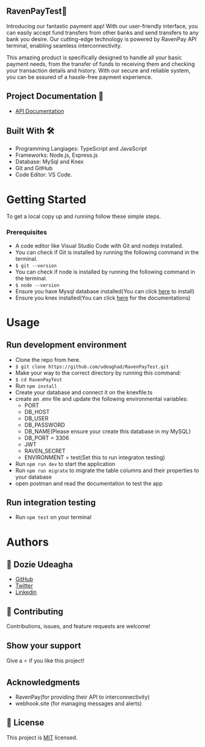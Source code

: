 ## RavenPayTest🏩
Introducing our fantastic payment app! With our user-friendly interface, you can easily accept fund transfers from other banks and send transfers to any bank you desire. Our cutting-edge technology is powered by RavenPay API terminal, enabling seamless interconnectivity.

This amazing product is specifically designed to handle all your basic payment needs, from the transfer of funds to receiving them and checking your transaction details and history. With our secure and reliable system, you can be assured of a hassle-free payment experience.
## Project Documentation 📄

 - [API Documentation](https://documenter.getpostman.com/view/22522406/2s93eSZF1B)

## Built With 🛠️
- Programming Langiages: TypeScript and JavaScript
- Frameworks: Node.js, Express.js
- Database: MySql and Knex
- Git and GitHub
- Code Editor: VS Code.

# Getting Started
To get a local copy up and running follow these simple steps.

### Prerequisites
- A code editor like Visual Studio Code with Git and nodejs installed.
- You can check if Git is installed by running the following command in the terminal.
- `$ git --version`
- You can check if node is installed by running the following command in the terminal.
- `$ node --version`
- Ensure you have Mysql database installed(You can click [here](https://dev.mysql.com/doc/mysql-installation-excerpt/5.7/en/) to install)
- Ensure you knex installed(You can click [here](https://knexjs.org/) for the documentations)


# Usage
## Run development environment
- Clone the repo from here.
- `$ git clone https://github.com/udeaghad/RavenPayTest.git`
- Make your way to the correct directory by running this command:
- `$ cd RavenPayTest `
- Run `npm install`
- Create your database and connect it on the knexfile.ts
- create an .env file and update the following environmental variables:
  - PORT
  - DB_HOST
  - DB_USER
  - DB_PASSWORD
  - DB_NAME(Please ensure your create this database in my MySQL)
  - DB_PORT = 3306
  - JWT
  - RAVEN_SECRET 
  - ENVIRONMENT = test(Set this to run integraton testing)
- Run `npm run dev` to start the application
- Run `npm run migrate` to migrate the table columns and their properties to your database
- open postman and read the documentation to test the app

## Run integration testing
- Run `npm test` on your terminal
# Authors

## 👤 Dozie Udeagha
- [GitHub](https://github.com/udeaghad)
- [Twitter](https://twitter.com/theodoz)
- [Linkedin](https://www.linkedin.com/in/)

## 🤝 Contributing
Contributions, issues, and feature requests are welcome!

## Show your support
Give a ⭐️ if you like this project!


## Acknowledgments
- RavenPay(for providing their API to interconnectivity)
- webhook.site (for managing messages and alerts)
## 📝 License
This project is [MIT](./LICENSE) licensed.


